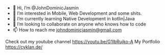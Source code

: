 - 👋 Hi, I’m @JohnDominicJasmin
- 👀 I’m interested in Mobile, Web Development and some shits.
- 🌱 I’m currently learning Native Development in kotlin|Java
- 💞️ I’m looking to collaborate on anyone who knows how to code
- 📫 How to reach me johndominicjasmin@gmail.com

Check out my youtube channel https://youtu.be/G1IbRujko-A
My Portfolio https://cyklan.de/
<!---
JohnDominicJasmin/JohnDominicJasmin is a ✨ special ✨ repository because its `README.md` (this file) appears on your GitHub profile.
You can click the Preview link to take a look at your changes.
--->
